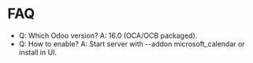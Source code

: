 # FAQ

- Q: Which Odoo version? A: 16.0 (OCA/OCB packaged).
- Q: How to enable? A: Start server with --addon microsoft_calendar or install in UI.
